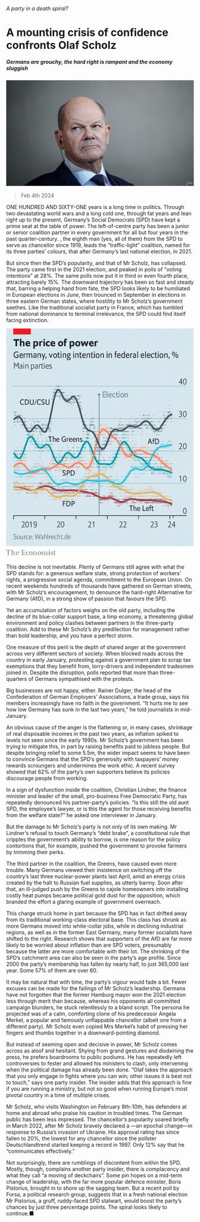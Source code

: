 ###### A party in a death spiral?

# A mounting crisis of confidence confronts Olaf Scholz 

##### Germans are grouchy, the hard right is rampant and the economy sluggish 

![image](images/20240127_EUP505.jpg) 

> Feb 4th 2024 

ONE HUNDRED AND SIXTY-ONE years is a long time in politics. Through two devastating world wars and a long cold one, through fat years and lean right up to the present, Germany’s Social Democrats (SPD) have kept a prime seat at the table of power. The left-of-centre party has been a junior or senior coalition partner in every government for all but four years in the past quarter-century. , the eighth man (yes, all of them) from the SPD to serve as chancellor since 1919, leads the “traffic-light” coalition, named for its three parties’ colours, that  after Germany’s last national election, in 2021.

But since then the SPD’s popularity, and that of Mr Scholz, has collapsed. The party came first in the 2021 election, and peaked in polls of “voting intentions” at 28%. The same polls now put it in third or even fourth place, attracting barely 15%. The downward trajectory has been so fast and steady that, barring a helping hand from fate, the SPD looks likely to be humiliated in European elections in June, then trounced in September in elections in three eastern German states, where hostility to Mr Scholz’s government seethes. Like the traditional socialist party in France, which has tumbled from national dominance to terminal irrelevance, the SPD could find itself facing extinction.

![image](images/20240210_EUC235.png) 


This decline is not inevitable. Plenty of Germans still agree with what the SPD stands for: a generous welfare state, strong protection of workers’ rights, a progressive social agenda, commitment to the European Union. On recent weekends hundreds of thousands have gathered on German streets, with Mr Scholz’s encouragement, to denounce the hard-right Alternative for Germany (AfD), in a strong show of passion that favours the SPD. 

Yet an accumulation of factors weighs on the old party, including the decline of its blue-collar support base, a limp economy, a threatening global environment and policy clashes between partners in the three-party coalition. Add to these Mr Scholz’s dry predilection for management rather than bold leadership, and you have a perfect storm.

One measure of this peril is the depth of shared anger at the government across very different sectors of society. When  blocked roads across the country in early January, protesting against a government plan to scrap tax exemptions that they benefit from, lorry-drivers and independent tradesmen joined in. Despite the disruption, polls reported that more than three-quarters of Germans sympathised with the protests. 

Big businesses are not happy, either. Rainer Dulger, the head of the Confederation of German Employers’ Associations, a trade group, says his members increasingly have no faith in the government. “It hurts me to see how low Germany has sunk in the last two years,” he told journalists in mid-January.

An obvious cause of the anger is the flattening or, in many cases, shrinkage of real disposable incomes in the past two years, as inflation spiked to levels not seen since the early 1990s. Mr Scholz’s government has been trying to mitigate this, in part by raising benefits paid to jobless people. But despite bringing relief to some 5.5m, the wider impact seems to have been to convince Germans that the SPD’s generosity with taxpayers’ money rewards scroungers and undermines the work ethic. A recent survey showed that 62% of the party’s own supporters believe its policies discourage people from working. 

In a sign of dysfunction inside the coalition, Christian Lindner, the finance minister and leader of the small, pro-business Free Democratic Party, has repeatedly denounced his partner-party’s policies. “Is this still the old aunt SPD, the employee’s lawyer, or is this the agent for those receiving benefits from the welfare state?” he asked one interviewer in January.

But the damage to Mr Scholz’s party is not only of its own making. Mr Lindner’s refusal to touch Germany’s “debt brake”, a constitutional rule that cripples the government’s ability to borrow, is one reason for the policy contortions that, for example, pushed the government to provoke farmers by trimming their perks. 

The third partner in the coalition, the Greens, have caused even more trouble. Many Germans viewed their insistence on switching off the country’s last three nuclear-power plants last April, amid an energy crisis created by the halt to Russian fuel supplies, as utterly barmy. Soon after that, an ill-judged push by the Greens to cajole homeowners into installing costly heat pumps became political gold dust for the opposition, which branded the effort a glaring example of government overreach.

This charge struck home in part because the SPD has in fact drifted away from its traditional working-class electoral base. This class has shrunk as more Germans moved into white-collar jobs, while in declining industrial regions, as well as in the former East Germany, many former socialists have shifted to the right. Research shows that supporters of the AfD are far more likely to be worried about inflation than are SPD voters, presumably because the latter are more comfortable with their lot. The shrinking of the SPD’s catchment area can also be seen in the party’s age profile. Since 2000 the party’s membership has fallen by nearly half, to just 365,000 last year. Some 57% of them are over 60.

It may be natural that with time, the party’s vigour would fade a bit. Fewer excuses can be made for the failings of Mr Scholz’s leadership. Germans have not forgotten that the former Hamburg mayor won the 2021 election less through merit than because, whereas his opponents all committed campaign blunders, he stuck relentlessly to a bland script. The persona he projected was of a calm, comforting clone of his predecessor Angela Merkel, a popular and famously unflappable chancellor (albeit one from a different party). Mr Scholz even copied Mrs Merkel’s habit of pressing her fingers and thumbs together in a downward-pointing diamond.

But instead of seeming open and decisive in power, Mr Scholz comes across as aloof and hesitant. Shying from grand gestures and disdaining the press, he prefers boardrooms to public podiums. He has repeatedly left controversies to fester and allowed his ministers to clash, only intervening when the political damage has already been done. “Olaf takes the approach that you only engage in fights where you can win; other issues it is best not to touch,” says one party insider. The insider adds that this approach is fine if you are running a ministry, but not so good when running Europe’s most pivotal country in a time of multiple crises. 

Mr Scholz, who visits Washington on February 8th-10th, has defenders at home and abroad who praise his caution in troubled times. The German public has been less impressed. The chancellor’s popularity soared briefly in March 2022, after Mr Scholz bravely declared a —an epochal change—in response to Russia’s invasion of Ukraine. His approval rating has since fallen to 20%, the lowest for any chancellor since the pollster Deutschlandtrend started keeping a record in 1997. Only 12% say that he “communicates effectively.”

Not surprisingly, there are rumblings of discontent from within the SPD. Mostly, though, complains another party insider, there is complacency and what they call “a moving of deckchairs”. Some pin hopes on a mid-term change of leadership, with the far more popular defence minister, Boris Pistorius, brought in to shore up the sagging team. But a recent poll by Forsa, a political research group, suggests that in a fresh national election Mr Pistorius, a gruff, ruddy-faced SPD stalwart, would boost the party’s chances by just three percentage points. The spiral looks likely to continue.■


